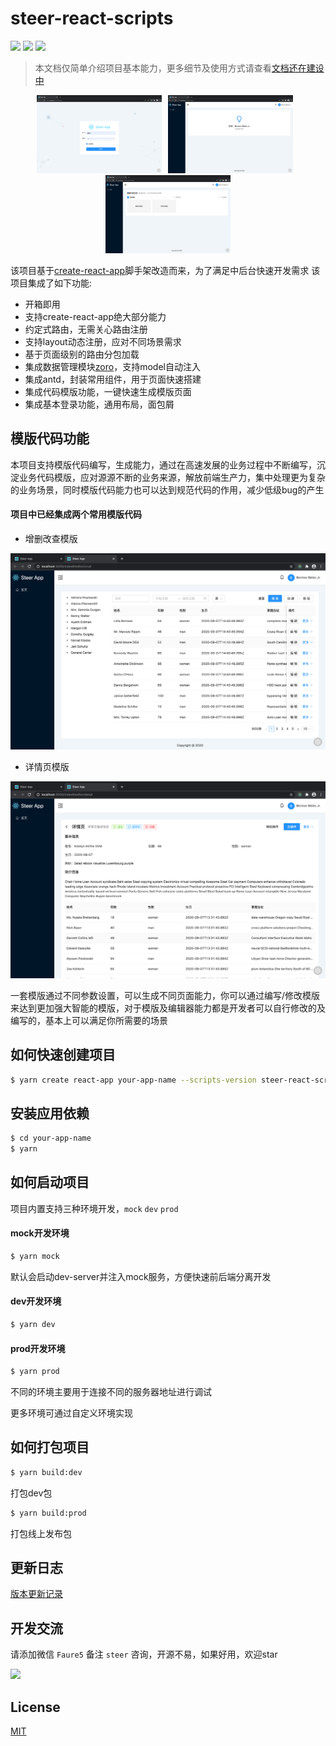 # steer-react-scripts

[![](https://img.shields.io/npm/v/steer-react-scripts.svg?style=flat-square)](https://npmjs.org/package/steer-react-scripts)
[![](https://img.shields.io/npm/dt/steer-react-scripts.svg?style=flat-square)](https://npmjs.org/package/steer-react-scripts)
[![](https://img.shields.io/npm/l/steer-react-scripts.svg?style=flat-square)](https://npmjs.org/package/steer-react-scripts)

> 本文档仅简单介绍项目基本能力，更多细节及使用方式请查看[文档还在建设中]()

<center>
  <img width="200" src="./images/login.png" style="margin: 0 10px 0 0" /><img width="200" style="margin: 0 10px 0 0" src="./images/home.png" /><img width="200" src="./images/editor.png" />
</center>

该项目基于[create-react-app](https://create-react-app.dev/docs/getting-started/)脚手架改造而来，为了满足中后台快速开发需求
该项目集成了如下功能:

* 开箱即用
* 支持create-react-app绝大部分能力
* 约定式路由，无需关心路由注册
* 支持layout动态注册，应对不同场景需求
* 基于页面级别的路由分包加载
* 集成数据管理模块[zoro](https://faurewu.github.io/zoro/)，支持model自动注入
* 集成antd，封装常用组件，用于页面快速搭建
* 集成代码模版功能，一键快速生成模版页面
* 集成基本登录功能，通用布局，面包屑

## 模版代码功能

本项目支持模版代码编写，生成能力，通过在高速发展的业务过程中不断编写，沉淀业务代码模版，应对源源不断的业务来源，解放前端生产力，集中处理更为复杂的业务场景，同时模版代码能力也可以达到规范代码的作用，减少低级bug的产生

#### 项目中已经集成两个常用模版代码

* 增删改查模版

![增删改查模版](./images/crud.png)

* 详情页模版

![详情页模版](./images/detail.png)

一套模版通过不同参数设置，可以生成不同页面能力，你可以通过编写/修改模版来达到更加强大智能的模版，对于模版及编辑器能力都是开发者可以自行修改的及编写的，基本上可以满足你所需要的场景

## 如何快速创建项目

```bash
$ yarn create react-app your-app-name --scripts-version steer-react-scripts
```

## 安装应用依赖

```bash
$ cd your-app-name
$ yarn
```

## 如何启动项目

项目内置支持三种环境开发，`mock` `dev` `prod`

#### mock开发环境

```bash
$ yarn mock
```

默认会启动dev-server并注入mock服务，方便快速前后端分离开发

#### dev开发环境

```bash
$ yarn dev
```

#### prod开发环境

```bash
$ yarn prod
```

不同的环境主要用于连接不同的服务器地址进行调试

更多环境可通过自定义环境实现

## 如何打包项目

```bash
$ yarn build:dev
```

打包dev包

```bash
$ yarn build:prod
```

打包线上发布包

## 更新日志

[版本更新记录](https://github.com/FaureWu/zoro/releases)

## 开发交流

请添加微信 `Faure5` 备注 `steer` 咨询，开源不易，如果好用，欢迎star

<img src="https://img.baobeicang.com/user_upload/rc-upload-1539676937885-2.jpeg" width="150" />

## License

[MIT](https://tldrlegal.com/license/mit-license)